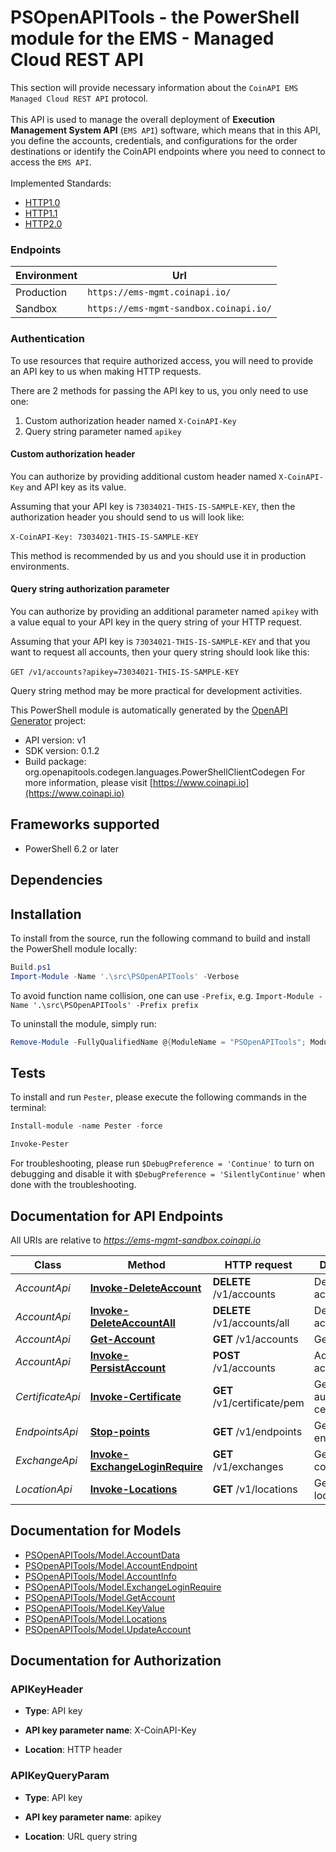 # PSOpenAPITools - the PowerShell module for the EMS - Managed Cloud REST API

This section will provide necessary information about the `CoinAPI EMS Managed Cloud REST API` protocol. 
<br/><br/>
This API is used to manage the overall deployment of **Execution Management System API** (`EMS API`) software, 
which means that in this API, you define the accounts, credentials, and configurations for the order destinations or identify the CoinAPI endpoints where you need to connect to access the `EMS API`. 
<br/><br/>
Implemented Standards:

 * [HTTP1.0](https://datatracker.ietf.org/doc/html/rfc1945)
 * [HTTP1.1](https://datatracker.ietf.org/doc/html/rfc2616)
 * [HTTP2.0](https://datatracker.ietf.org/doc/html/rfc7540)
 
### Endpoints
<table>
  <thead>
    <tr>
      <th>Environment</th>
      <th>Url</th>
    </tr>
  </thead>
  <tbody>
    <tr>
      <td>Production</td>
      <td><code>https://ems-mgmt.coinapi.io/</code></td>
    </tr>
    <tr>
      <td>Sandbox</td>
      <td><code>https://ems-mgmt-sandbox.coinapi.io/</code></td>
    </tr>
  </tbody>
</table>

### Authentication

To use resources that require authorized access, you will need to provide an API key to us when making HTTP requests.

There are 2 methods for passing the API key to us, you only need to use one:

 1. Custom authorization header named `X-CoinAPI-Key`
 2. Query string parameter named `apikey`

#### Custom authorization header

You can authorize by providing additional custom header named `X-CoinAPI-Key` and API key as its value.

Assuming that your API key is `73034021-THIS-IS-SAMPLE-KEY`, then the authorization header you should send to us will look like:
<br/><br/>
`X-CoinAPI-Key: 73034021-THIS-IS-SAMPLE-KEY`

<aside class=\"success\">This method is recommended by us and you should use it in production environments.</aside>

#### Query string authorization parameter

You can authorize by providing an additional parameter named `apikey` with a value equal to your API key in the query string of your HTTP request.

Assuming that your API key is `73034021-THIS-IS-SAMPLE-KEY` and that you want to request all accounts, then your query string should look like this: 
<br/><br/>
`GET /v1/accounts?apikey=73034021-THIS-IS-SAMPLE-KEY`

<aside class=\"notice\">
Query string method may be more practical for development activities.
</aside>


This PowerShell module is automatically generated by the [OpenAPI Generator](https://openapi-generator.tech) project:

- API version: v1
- SDK version: 0.1.2
- Build package: org.openapitools.codegen.languages.PowerShellClientCodegen
    For more information, please visit [https://www.coinapi.io](https://www.coinapi.io)

<a name="frameworks-supported"></a>
## Frameworks supported
- PowerShell 6.2 or later

<a name="dependencies"></a>
## Dependencies

<a name="installation"></a>
## Installation


To install from the source, run the following command to build and install the PowerShell module locally:
```powershell
Build.ps1
Import-Module -Name '.\src\PSOpenAPITools' -Verbose
```

To avoid function name collision, one can use `-Prefix`, e.g. `Import-Module -Name '.\src\PSOpenAPITools' -Prefix prefix`

To uninstall the module, simply run:
```powershell
Remove-Module -FullyQualifiedName @{ModuleName = "PSOpenAPITools"; ModuleVersion = "0.1.2"}
```

<a name="tests"></a>
## Tests

To install and run `Pester`, please execute the following commands in the terminal:

```powershell
Install-module -name Pester -force

Invoke-Pester
```

For troubleshooting, please run `$DebugPreference = 'Continue'` to turn on debugging and disable it with `$DebugPreference = 'SilentlyContinue'` when done with the troubleshooting.

## Documentation for API Endpoints

All URIs are relative to *https://ems-mgmt-sandbox.coinapi.io*

Class | Method | HTTP request | Description
------------ | ------------- | ------------- | -------------
*AccountApi* | [**Invoke-DeleteAccount**](docs/AccountApi.md#Invoke-DeleteAccount) | **DELETE** /v1/accounts | Delete account
*AccountApi* | [**Invoke-DeleteAccountAll**](docs/AccountApi.md#Invoke-DeleteAccountAll) | **DELETE** /v1/accounts/all | Delete all accounts
*AccountApi* | [**Get-Account**](docs/AccountApi.md#Get-Account) | **GET** /v1/accounts | Get accounts
*AccountApi* | [**Invoke-PersistAccount**](docs/AccountApi.md#Invoke-PersistAccount) | **POST** /v1/accounts | Add or update account
*CertificateApi* | [**Invoke-Certificate**](docs/CertificateApi.md#Invoke-Certificate) | **GET** /v1/certificate/pem | Get authentication certificate
*EndpointsApi* | [**Stop-points**](docs/EndpointsApi.md#Stop-points) | **GET** /v1/endpoints | Get API endpoints
*ExchangeApi* | [**Invoke-ExchangeLoginRequire**](docs/ExchangeApi.md#Invoke-ExchangeLoginRequire) | **GET** /v1/exchanges | Get exchange configuration
*LocationApi* | [**Invoke-Locations**](docs/LocationApi.md#Invoke-Locations) | **GET** /v1/locations | Get site locations


## Documentation for Models

 - [PSOpenAPITools/Model.AccountData](docs/AccountData.md)
 - [PSOpenAPITools/Model.AccountEndpoint](docs/AccountEndpoint.md)
 - [PSOpenAPITools/Model.AccountInfo](docs/AccountInfo.md)
 - [PSOpenAPITools/Model.ExchangeLoginRequire](docs/ExchangeLoginRequire.md)
 - [PSOpenAPITools/Model.GetAccount](docs/GetAccount.md)
 - [PSOpenAPITools/Model.KeyValue](docs/KeyValue.md)
 - [PSOpenAPITools/Model.Locations](docs/Locations.md)
 - [PSOpenAPITools/Model.UpdateAccount](docs/UpdateAccount.md)


## Documentation for Authorization


### APIKeyHeader

- **Type**: API key

- **API key parameter name**: X-CoinAPI-Key
- **Location**: HTTP header


### APIKeyQueryParam

- **Type**: API key

- **API key parameter name**: apikey
- **Location**: URL query string

